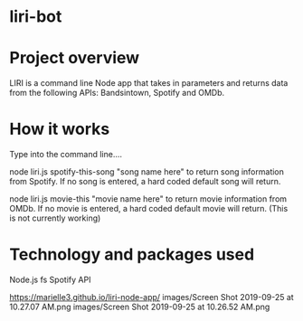 # liri-bot

# Project overview
LIRI is a command line Node app that takes in parameters and returns data from the following APIs: Bandsintown, Spotify and OMDb.

# How it works
Type into the command line....

node liri.js spotify-this-song "song name here" to return song information from Spotify. If no song is entered, a hard coded default song will return.

node liri.js movie-this "movie name here" to return movie information from OMDb. If no movie is entered, a hard coded default movie will return. (This is not currently working)

# Technology and packages used
Node.js
fs
Spotify API

 https://marielle3.github.io/liri-node-app/
images/Screen Shot 2019-09-25 at 10.27.07 AM.png
images/Screen Shot 2019-09-25 at 10.26.52 AM.png
